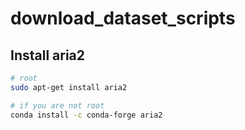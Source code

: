 # download_dataset_scripts

## Install aria2
```bash
# root
sudo apt-get install aria2

# if you are not root
conda install -c conda-forge aria2
```
